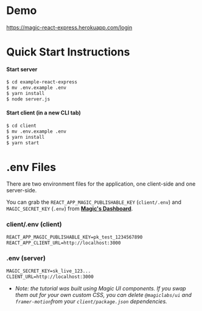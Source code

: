 # Demo

https://magic-react-express.herokuapp.com/login

# Quick Start Instructions

#### Start server

```txt
$ cd example-react-express
$ mv .env.example .env
$ yarn install
$ node server.js
```

#### Start client (in a new CLI tab)

```txt
$ cd client
$ mv .env.example .env
$ yarn install
$ yarn start
```

# .env Files

There are two environment files for the application, one client-side and one server-side.

You can grab the `REACT_APP_MAGIC_PUBLISHABLE_KEY` (`client/.env`) and `MAGIC_SECRET_KEY` (`.env`) from [**Magic's Dashboard**](https://dashboard.magic.link).

### client/.env (client)

```txt
REACT_APP_MAGIC_PUBLISHABLE_KEY=pk_test_1234567890
REACT_APP_CLIENT_URL=http://localhost:3000
```

### .env (server)

```txt
MAGIC_SECRET_KEY=sk_live_123...
CLIENT_URL=http://localhost:3000
```

- _Note: the tutorial was built using Magic UI components. If you swap them out for your own custom CSS, you can delete `@magiclabs/ui` and `framer-motion`from your `client/package.json` dependencies._

